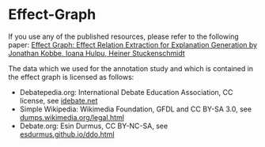 # Effect-Graph

If you use any of the published resources, please refer to the following paper:
[Effect Graph: Effect Relation Extraction for Explanation Generation by Jonathan Kobbe, Ioana Hulpu, Heiner Stuckenschmidt](https://aclanthology.org/2023.nlrse-1.9/)

The data which we used for the annotation study and which is contained in the effect graph is licensed as follows:
- Debatepedia.org: International Debate Education Association, CC license, see [idebate.net](https://idebate.net/)
- Simple Wikipedia: Wikimedia Foundation, GFDL and CC BY-SA 3.0, see [dumps.wikimedia.org/legal.html](https://dumps.wikimedia.org/legal.html)
- Debate.org: Esin Durmus, CC BY-NC-SA, see [esdurmus.github.io/ddo.html](https://esdurmus.github.io/ddo.html)
